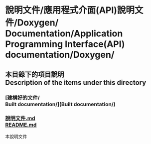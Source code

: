 # 說明文件/應用程式介面(API)說明文件/Doxygen/<br>Documentation/Application Programming Interface(API) documentation/Doxygen/

## 本目錄下的項目說明<br />Description of the items under this directory
### [建構好的文件/<br>Built documentation/](Built documentation/)

### [說明文件.md<br />README.md](README.md)
本說明文件
